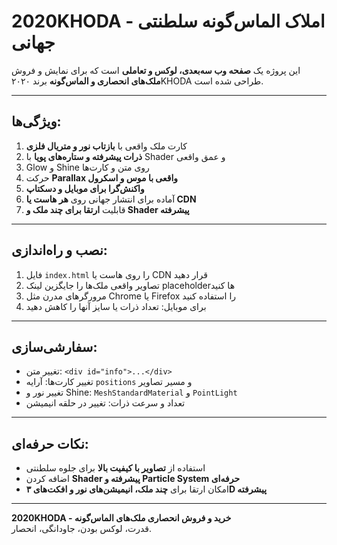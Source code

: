 # 2020KHODA - املاک الماس‌گونه سلطنتی جهانی

این پروژه یک **صفحه وب سه‌بعدی، لوکس و تعاملی** است که برای نمایش و فروش **ملک‌های انحصاری و الماس‌گونه** برند ۲۰۲۰KHODA طراحی شده است.

---

## ویژگی‌ها:

1. کارت ملک واقعی با **بازتاب نور و متریال فلزی**  
2. **ذرات پیشرفته و ستاره‌های پویا** با Shader و عمق واقعی  
3. Glow و Shine روی متن و کارت‌ها  
4. حرکت **Parallax واقعی با موس و اسکرول**  
5. **واکنش‌گرا برای موبایل و دسکتاپ**  
6. آماده برای انتشار جهانی روی **هر هاست یا CDN**  
7. قابلیت **ارتقا برای چند ملک و Shader پیشرفته**

---

## نصب و راه‌اندازی:

1. فایل `index.html` را روی هاست یا CDN قرار دهید  
2. تصاویر واقعی ملک‌ها را جایگزین لینک placeholderها کنید  
3. مرورگرهای مدرن مثل Chrome یا Firefox را استفاده کنید  
4. برای موبایل: تعداد ذرات یا سایز آنها را کاهش دهید

---

## سفارشی‌سازی:

- تغییر متن: `<div id="info">...</div>`  
- تغییر کارت‌ها: آرایه `positions` و مسیر تصاویر  
- تغییر نور و Shine: `MeshStandardMaterial` و `PointLight`  
- تعداد و سرعت ذرات: تغییر در حلقه انیمیشن

---

## نکات حرفه‌ای:

- استفاده از **تصاویر با کیفیت بالا** برای جلوه سلطنتی  
- اضافه کردن **Shader پیشرفته و Particle System حرفه‌ای**  
- امکان ارتقا برای **چند ملک، انیمیشن‌های نور و افکت‌های ۳D پیشرفته**  

---

**2020KHODA - خرید و فروش انحصاری ملک‌های الماس‌گونه**  
قدرت، لوکس بودن، جاودانگی، انحصار.